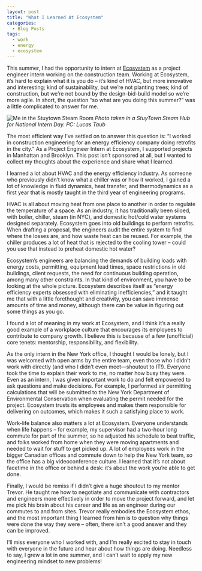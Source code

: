 ```yaml
---
layout: post
title: "What I Learned At Ecosystem"
categories:
  - Blog Posts
tags:
  - work
  - energy
  - ecosystem  
---
```


This summer, I had the opportunity to intern at [Ecosystem](https://ecosystem-energy.com/) as a project engineer intern working on the construction team. Working at Ecosystem, it’s hard to explain what it is you do – it’s kind of HVAC, but more innovative and interesting; kind of sustainability, but we’re not planting trees; kind of construction, but we’re not bound by the design-bid-build model so we’re more agile. In short, the question “so what are you doing this summer?” was a little complicated to answer for me.

![Me in the Stuytown Steam Room](https://github.com/wolframalexa/wolframalexa.github.io/blob/master/_posts/steam%20room%20stuytown.jpg)
*Photo taken in a StuyTown Steam Hub for National Intern Day. PC: Lucas Taub* 

The most efficient way I’ve settled on to answer this question is: “I worked in construction engineering for an energy efficiency company doing retrofits in the city.” As a Project Engineer Intern at Ecosystem, I supported projects in Manhattan and Brooklyn. This post isn’t sponsored at all, but I wanted to collect my thoughts about the experience and share what I learned.

I learned a lot about HVAC and the energy efficiency industry. As someone who previously didn’t know what a chiller was or how it worked, I gained a lot of knowledge in fluid dynamics, heat transfer, and thermodynamics as a first year that is mostly taught in the third year of engineering programs.

HVAC is all about moving heat from one place to another in order to regulate the temperature of a space. As an industry, it has traditionally been siloed, with boiler, chiller, steam (in NYC), and domestic hot/cold water systems designed separately. Ecosystem goes into old buildings to perform retrofits. When drafting a proposal, the engineers audit the entire system to find where the losses are, and how waste heat can be reused. For example, the chiller produces a lot of heat that is rejected to the cooling tower – could you use that instead to preheat domestic hot water? 

Ecosystem’s engineers are balancing the demands of building loads with energy costs, permitting, equipment lead times, space restrictions in old buildings, client requests, the need for continuous building operation, among many other constraints. In that kind of environment, you have to be looking at the whole picture. Ecosystem describes itself as “energy efficiency experts obsessed with eliminating inefficiencies,” and it taught me that with a little forethought and creativity, you can save immense amounts of time and money, although there can be value in figuring out some things as you go.

I found a lot of meaning in my work at Ecosystem, and I think it’s a really good example of a workplace culture that encourages its employees to contribute to company growth. I believe this is because of a few (unofficial) core tenets: mentorship, responsibility, and flexibility.

As the only intern in the New York office, I thought I would be lonely, but I was welcomed with open arms by the entire team, even those who I didn’t work with directly (and who I didn’t even meet—shoutout to IT!). Everyone took the time to explain their work to me, no matter how busy they were. Even as an intern, I was given important work to do and felt empowered to ask questions and make decisions. For example, I performed air permitting calculations that will be submitted to the New York Department of Environmental Conservation when evaluating the permit needed for the project. Ecosystem trusts its employees and makes them responsible for delivering on outcomes, which makes it such a satisfying place to work.

Work-life balance also matters a lot at Ecosystem. Everyone understands when life happens – for example, my supervisor had a two-hour long commute for part of the summer, so he adjusted his schedule to beat traffic, and folks worked from home when they were moving apartments and needed to wait for stuff to get picked up. A lot of employees work in the bigger Canadian offices and commute down to help the New York team, so the office has a big videoconference culture. I learned that it’s not about facetime in the office or behind a desk: it’s about the work you’re able to get done.

Finally, I would be remiss if I didn’t give a huge shoutout to my mentor Trevor. He taught me how to negotiate and communicate with contractors and engineers more effectively in order to move the project forward, and let me pick his brain about his career and life as an engineer during our commutes to and from sites. Trevor really embodies the Ecosystem ethos, and the most important thing I learned from him is to question why things were done the way they were – often, there isn’t a good answer and they can be improved.

I’ll miss everyone who I worked with, and I’m really excited to stay in touch with everyone in the future and hear about how things are doing. Needless to say, I grew a lot in one summer, and I can’t wait to apply my new engineering mindset to new problems!
